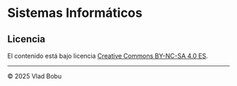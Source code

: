 # Sistemas Informáticos


## Licencia

El contenido está bajo licencia [Creative Commons BY-NC-SA 4.0 ES](LICENSE.md).


---

© 2025 Vlad Bobu

